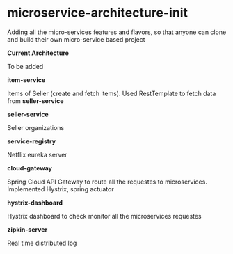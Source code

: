 # microservice-architecture-init
Adding all the micro-services features and flavors, so that anyone can clone and build their own micro-service based project

**Current Architecture**

To be added

**item-service**

Items of Seller (create and fetch items).
Used RestTemplate to fetch data from **seller-service**

**seller-service**

Seller organizations

**service-registry**

Netflix eureka server

**cloud-gateway**

Spring Cloud API Gateway to route all the requestes to microservices. Implemented Hystrix, spring actuator

**hystrix-dashboard**

Hystrix dashboard to check monitor all the microservices requestes

**zipkin-server**

Real time distributed log
